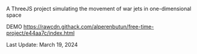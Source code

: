 A ThreeJS project simulating the movement of war jets in one-dimensional space

DEMO
https://rawcdn.githack.com/alperenbutun/free-time-project/e44aa7c/index.html

Last Update: March 19, 2024
